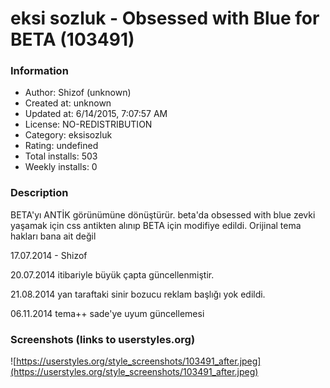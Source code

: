 # eksi sozluk - Obsessed with Blue for BETA (103491)

### Information
- Author: Shizof (unknown)
- Created at: unknown
- Updated at: 6/14/2015, 7:07:57 AM
- License: NO-REDISTRIBUTION
- Category: eksisozluk
- Rating: undefined
- Total installs: 503
- Weekly installs: 0


### Description
BETA'yı ANTİK görünümüne dönüştürür.
beta'da obsessed with blue zevki yaşamak için
css antikten alınıp BETA için modifiye edildi. Orijinal tema hakları bana ait değil



17.07.2014 - Shizof

20.07.2014 itibariyle büyük çapta güncellenmiştir.

21.08.2014 yan taraftaki sinir bozucu reklam başlığı yok edildi.

06.11.2014 tema++ sade'ye uyum güncellemesi


### Screenshots (links to userstyles.org)
![https://userstyles.org/style_screenshots/103491_after.jpeg](https://userstyles.org/style_screenshots/103491_after.jpeg)


